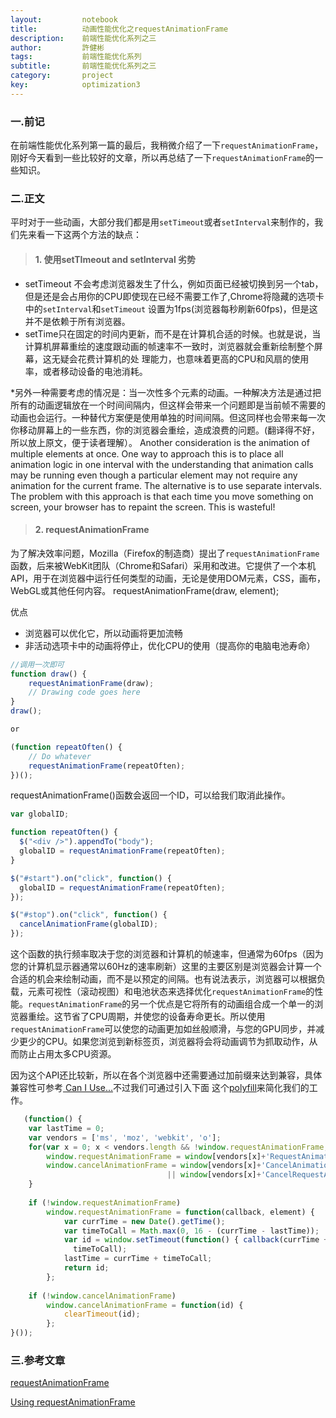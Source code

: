 ```yaml
---
layout:     	notebook
title:     	    动画性能优化之requestAnimationFrame
description:    前端性能优化系列之三
author:     	許健彬
tags:      	    前端性能优化系列
subtitle:     	前端性能优化系列之三
category:     	project
key:            optimization3
---
```


### 一.前记
在前端性能优化系列第一篇的最后，我稍微介绍了一下`requestAnimationFrame`，刚好今天看到一些比较好的文章，所以再总结了一下`requestAnimationFrame`的一些知识。

### 二.正文
平时对于一些动画，大部分我们都是用`setTimeout`或者`setInterval`来制作的，我们先来看一下这两个方法的缺点：

> #### 1. 使用setTImeout and setInterval 劣势

* setTimeout 不会考虑浏览器发生了什么，例如页面已经被切换到另一个tab，但是还是会占用你的CPU即使现在已经不需要工作了,Chrome将隐藏的选项卡中的`setInterval`和`setTimeout`
设置为1fps(浏览器每秒刷新60fps)，但是这并不是依赖于所有浏览器。
* setTime只在固定的时间内更新，而不是在计算机合适的时候。也就是说，当计算机屏幕重绘的速度跟动画的帧速率不一致时，浏览器就会重新绘制整个屏幕，这无疑会花费计算机的处
理能力，也意味着更高的CPU和风扇的使用率，或者移动设备的电池消耗。

*另外一种需要考虑的情况是：当一次性多个元素的动画。一种解决方法是通过把所有的动画逻辑放在一个时间间隔内，但这样会带来一个问题即是当前帧不需要的动画也会运行。一种替代方案便是使用单独的时间间隔。但这同样也会带来每一次你移动屏幕上的一些东西，你的浏览器会重绘，造成浪费的问题。(翻译得不好，所以放上原文，便于读者理解）。
Another consideration is the animation of multiple elements at once. One way to approach this is to place all animation logic in one interval with the understanding that animation calls may be running even though a particular element may not require any animation for the current frame. The alternative is to use separate intervals. The problem with this approach is that each time you move something on screen, your browser has to repaint the screen. This is wasteful! 

> #### 2. requestAnimationFrame 

为了解决效率问题，Mozilla（Firefox的制造商）提出了`requestAnimationFrame`函数，后来被WebKit团队（Chrome和Safari）采用和改进。它提供了一个本机API，用于在浏览器中运行任何类型的动画，无论是使用DOM元素，CSS，画布，WebGL或其他任何内容。
   requestAnimationFrame(draw, element);
  
优点

* 浏览器可以优化它，所以动画将更加流畅
* 非活动选项卡中的动画将停止，优化CPU的使用（提高你的电脑电池寿命）
 
```javascript
//调用一次即可
function draw() {
    requestAnimationFrame(draw);
    // Drawing code goes here
}
draw();

or

(function repeatOften() {
    // Do whatever
    requestAnimationFrame(repeatOften);
})();
```

requestAnimationFrame()函数会返回一个ID，可以给我们取消此操作。

```javascript
var globalID;

function repeatOften() {
  $("<div />").appendTo("body");
  globalID = requestAnimationFrame(repeatOften);
}

$("#start").on("click", function() {
  globalID = requestAnimationFrame(repeatOften);
});

$("#stop").on("click", function() {
  cancelAnimationFrame(globalID);
});
```


这个函数的执行频率取决于您的浏览器和计算机的帧速率，但通常为60fps（因为您的计算机显示器通常以60Hz的速率刷新）这里的主要区别是浏览器会计算一个合适的机会来绘制动画，而不是以预定的间隔。也有说法表示，浏览器可以根据负载，元素可视性（滚动视图）和电池状态来选择优化`requestAnimationFrame`的性能。`requestAnimationFrame`的另一个优点是它将所有的动画组合成一个单一的浏览器重绘。这节省了CPU周期，并使您的设备寿命更长。所以使用`requestAnimationFrame`可以使您的动画更加如丝般顺滑，与您的GPU同步，并减少更少的CPU。如果您浏览到新标签页，浏览器将会将动画调节为抓取动作，从而防止占用太多CPU资源。

因为这个API还比较新，所以在各个浏览器中还需要通过加前缀来达到兼容，具体兼容性可参考[ Can I Use...](http://caniuse.com/#feat=requestanimationframe)不过我们可通过引入下面
这个[polyfill](https://gist.github.com/paulirish/1579671)来简化我们的工作。

```javascript
   (function() {
    var lastTime = 0;
    var vendors = ['ms', 'moz', 'webkit', 'o'];
    for(var x = 0; x < vendors.length && !window.requestAnimationFrame; ++x) {
        window.requestAnimationFrame = window[vendors[x]+'RequestAnimationFrame'];
        window.cancelAnimationFrame = window[vendors[x]+'CancelAnimationFrame'] 
                                   || window[vendors[x]+'CancelRequestAnimationFrame'];
    }
 
    if (!window.requestAnimationFrame)
        window.requestAnimationFrame = function(callback, element) {
            var currTime = new Date().getTime();
            var timeToCall = Math.max(0, 16 - (currTime - lastTime));
            var id = window.setTimeout(function() { callback(currTime + timeToCall); }, 
              timeToCall);
            lastTime = currTime + timeToCall;
            return id;
        };
 
    if (!window.cancelAnimationFrame)
        window.cancelAnimationFrame = function(id) {
            clearTimeout(id);
        };
}());
```

### 三.参考文章
[requestAnimationFrame](http://creativejs.com/resources/requestanimationframe/)

[Using requestAnimationFrame](https://css-tricks.com/using-requestanimationframe/)